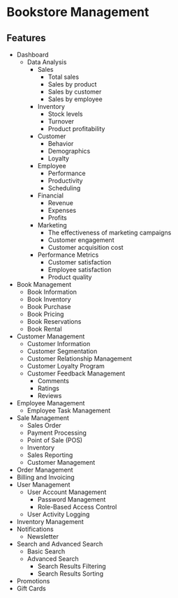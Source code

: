 # Bookstore Management

## Features

- Dashboard
  - Data Analysis
    - Sales
      - Total sales
      - Sales by product
      - Sales by customer
      - Sales by employee
    - Inventory
      - Stock levels
      - Turnover
      - Product profitability
    - Customer
      - Behavior
      - Demographics
      - Loyalty
    - Employee
      - Performance
      - Productivity
      - Scheduling
    - Financial
      - Revenue
      - Expenses
      - Profits
    - Marketing
      - The effectiveness of marketing campaigns
      - Customer engagement
      - Customer acquisition cost
    - Performance Metrics
      - Customer satisfaction
      - Employee satisfaction
      - Product quality
- Book Management
  - Book Information
  - Book Inventory
  - Book Purchase
  - Book Pricing
  - Book Reservations
  - Book Rental
- Customer Management
  - Customer Information
  - Customer Segmentation
  - Customer Relationship Management
  - Customer Loyalty Program
  - Customer Feedback Management
    - Comments
    - Ratings
    - Reviews
- Employee Management
  - Employee Task Management
- Sale Management
  - Sales Order
  - Payment Processing
  - Point of Sale (POS)
  - Inventory
  - Sales Reporting
  - Customer Management
- Order Management
- Billing and Invoicing
- User Management
  - User Account Management
    - Password Management
    - Role-Based Access Control
  - User Activity Logging
- Inventory Management
- Notifications
  - Newsletter
- Search and Advanced Search
  - Basic Search
  - Advanced Search
    - Search Results Filtering
    - Search Results Sorting
- Promotions
- Gift Cards
